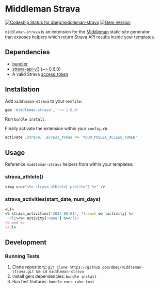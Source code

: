 # Middleman Strava

[ ![Codeship Status for dbeg/middleman-strava](https://codeship.com/projects/8ad28840-02a0-0133-4d5f-2eafb47e949a/status?branch=master)](https://codeship.com/projects/88966)
[![Gem Version](https://badge.fury.io/rb/middleman-strava.svg)](https://badge.fury.io/rb/middleman-strava)

`middleman-strava` is an extension for the [Middleman] static site generator that exposes helpers which return [Strava] API results inside your templates.

## Dependencies

* [bundler] 
* [strava-api-v3] \(~> 0.6.0\)
* A valid Strava [access_token]

## Installation

Add `middleman-strava` to your `Gemfile`:

```ruby
gem 'middleman-strava', '~> 1.0.0'
```

Run `bundle install`.

Finally activate the extension within your `config.rb`:

```ruby
activate :strava, :access_token => 'YOUR_PUBLIC_ACCESS_TOKEN'
```

## Usage

Reference `middleman-strava` helpers from within your templates:

### strava_athlete()
```ruby
<img src="<%= strava_athlete['profile'] %>" />
```

### strava_activities(start_date, num_days)
```ruby
<ul>
<% strava_activities('2014-08-01', 7).each do |activity| %>
  <li><%= activity['name'] %></li>
<% end %>
</ul>
```

## Development 

### Running Tests

1. Clone repository: `git clone https://github.com/dbeg/middleman-strava.git && cd middleman-strava`
1. Install gem dependencies: `bundle install`
1. Run test features: `bundle exec rake test`

[middleman]: http://middlemanapp.com
[strava]: http://strava.com
[bundler]: http://bundler.io
[strava-api-v3]: https://github.com/jaredholdcroft/strava-api-v3
[access_token]: http://www.strava.com/developers
